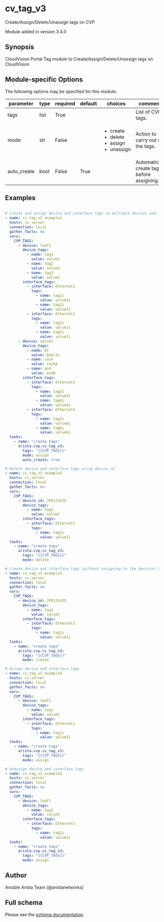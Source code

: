 # cv_tag_v3

Create/Assign/Delete/Unassign tags on CVP

Module added in version 3.4.0
## Synopsis

CloudVision Portal Tag module to Create/Assign/Delete/Unassign tags on CloudVision

## Module-specific Options

The following options may be specified for this module:

| parameter | type | required | default | choices | comments |
| ------------- |-------------| ---------|----------- |--------- |--------- |
| tags  |   list | True  |  | | List of CVP tags. |
| mode  |   str | False  |  | <ul> <li>create</li>  <li>delete</li>  <li>assign</li>  <li>unassign</li> </ul> | Action to carry out on the tags. |
| auto_create  |   bool | False  |  True  | | Automatically create tags before assigning. |


## Examples

```yaml

# Create and assign device and interface tags to multiple devices and interfaces
- name: cv_tag_v3 example1
  hosts: cv_server
  connection: local
  gather_facts: no
  vars:
    CVP_TAGS:
      - device: leaf1
        device_tags:
          - name: tag1
            value: value1
          - name: tag2
            value: value2
          - name: tag3
            value: value3
        interface_tags:
          - interface: Ethernet1
            tags:
              - name: tag1i
                value: value1i
              - name: tag2i
                value: value2i
          - interface: Ethernet2
            tags:
              - name: tag1i
                value: value1i
              - name: tag2i
                value: value2i
      - device: spine1
        device_tags:
          - name: DC
            value: Dublin
          - name: rack
            value: rackA
          - name: pod
            value: podA
        interface_tags:
          - interface: Ethernet3
            tags:
              - name: tag3i
                value: value3i
              - name: tag4i
                value: value4i
          - interface: Ethernet4
            tags:
              - name: tag5i
                value: value6i
              - name: tag6i
                value: value6i
  tasks:
    - name: "create tags"
      arista.cvp.cv_tag_v3:
        tags: "{{CVP_TAGS}}"
        mode: assign
        auto_create: true

# Delete device and interface tags using device_id
- name: cv_tag_v3 example2
  hosts: cv_server
  connection: local
  gather_facts: no
  vars:
    CVP_TAGS:
      - device_id: JPE123435
        device_tags:
          - name: tag1
            value: value1
        interface_tags:
          - interface: Ethernet1
            tags:
              - name: tag1i
                value: value1i
  tasks:
    - name: "create tags"
      arista.cvp.cv_tag_v3:
        tags: "{{CVP_TAGS}}"
        mode: delete

# Create device and interface tags (without assigning to the devices) using device_id
- name: cv_tag_v3 example3
  hosts: cv_server
  connection: local
  gather_facts: no
  vars:
    CVP_TAGS:
      - device_id: JPE123435
        device_tags:
          - name: tag1
            value: value1
        interface_tags:
          - interface: Ethernet1
            tags:
              - name: tag1i
                value: value1i
  tasks:
    - name: "create tags"
      arista.cvp.cv_tag_v3:
        tags: "{{CVP_TAGS}}"
        mode: create

# Assign device and interface tags
- name: cv_tag_v3 example4
  hosts: cv_server
  connection: local
  gather_facts: no
  vars:
    CVP_TAGS:
      - device: leaf1
        device_tags:
          - name: tag1
            value: value1
        interface_tags:
          - interface: Ethernet1
            tags:
              - name: tag1i
                value: value1i
  tasks:
    - name: "create tags"
      arista.cvp.cv_tag_v3:
        tags: "{{CVP_TAGS}}"
        mode: assign

# Unassign device and interface tags
- name: cv_tag_v3 example5
  hosts: cv_server
  connection: local
  gather_facts: no
  vars:
    CVP_TAGS:
      - device: leaf1
        device_tags:
          - name: tag1
            value: value1
        interface_tags:
          - interface: Ethernet1
            tags:
              - name: tag1i
                value: value1i
  tasks:
    - name: "create tags"
      arista.cvp.cv_tag_v3:
        tags: "{{CVP_TAGS}}"
        mode: assign

```

## Author

Ansible Arista Team (@aristanetworks)

## Full schema

Please see the [schema documentation](../schema/cv_tag_v3.md).
